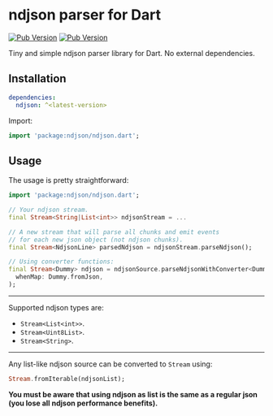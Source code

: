 # ndjson parser for Dart

[![Pub Version](https://img.shields.io/pub/v/ndjson)](https://pub.dev/packages/ndjson) [![Pub Version](https://img.shields.io/pub/points/ndjson)](https://pub.dev/packages/ndjson)

Tiny and simple ndjson parser library for Dart. No external dependencies.

## Installation

```yaml
dependencies:
  ndjson: ^<latest-version>
```

Import:

```dart
import 'package:ndjson/ndjson.dart';
```

## Usage

The usage is pretty straightforward:

```dart
import 'package:ndjson/ndjson.dart';

// Your ndjson stream.
final Stream<String|List<int>> ndjsonStream = ...

// A new stream that will parse all chunks and emit events 
// for each new json object (not ndjson chunks).
final Stream<NdjsonLine> parsedNdjson = ndjsonStream.parseNdjson();

// Using converter functions:
final Stream<Dummy> ndjson = ndjsonSource.parseNdjsonWithConverter<Dummy>(
  whenMap: Dummy.fromJson,
);
```

---

Supported ndjson types are:

- `Stream<List<int>>`.
- `Stream<Uint8List>`.
- `Stream<String>`.

---

Any list-like ndjson source can be converted to `Stream` using:

```dart
Stream.fromIterable(ndjsonList);
```

**You must be aware that using ndjson as list is the same as a regular json (you lose all ndjson performance benefits).**
